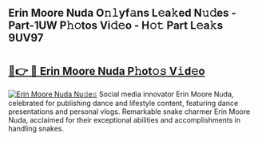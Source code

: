 ## Erin Moore Nuda O𝚗𝚕yf𝚊ns L𝚎a𝚔ed N𝚞𝚍es - Part-1UW P𝚑𝚘tos Vi𝚍𝚎o - H𝚘𝚝 Part L𝚎a𝚔s 9UV97

# <h2><a href="http://kfadrc.oniu.top/?m=Erin+Moore+Nuda">🔗👉 🔴 Erin Moore Nuda P𝚑ot𝚘𝚜 V𝚒d𝚎o</a></h2>

[![Erin Moore Nuda Nu𝚍e𝚜](https://i.imgur.com/0qMVB7G.gif)](http://kfadrc.oniu.top/?m=Erin+Moore+Nuda)
Social media innovator Erin Moore Nuda, celebrated for publishing dance and lifestyle content, featuring dance presentations and personal vlogs. Remarkable snake charmer Erin Moore Nuda, acclaimed for their exceptional abilities and accomplishments in handling snakes.  
